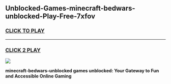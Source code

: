 
## Unblocked-Games-minecraft-bedwars-unblocked-Play-Free-7xfov
<h3>
<a href="https://premium76.site?title=minecraft-bedwars-unblocked&ref=12A">CLICK TO PLAY</a></h3>
<hr>

<h3>
<a href="https://premium76.site?title=minecraft-bedwars-unblocked&ref=12A">CLICK 2 PLAY</a>
  
</h3>

<a href="https://premium76.site?title=minecraft-bedwars-unblocked&ref=12A"><img src="https://clearcache.store/games.png"></a>


**minecraft-bedwars-unblocked games unblocked: Your Gateway to Fun and Accessible Online Gaming**
